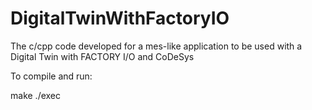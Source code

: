 # DigitalTwinWithFactoryIO
The c/cpp code developed for a mes-like application to be used with a Digital Twin with FACTORY I/O and CoDeSys

To compile and run:

make 
./exec
